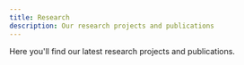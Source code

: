 ```yaml
---
title: Research
description: Our research projects and publications
---
```


Here you'll find our latest research projects and publications.